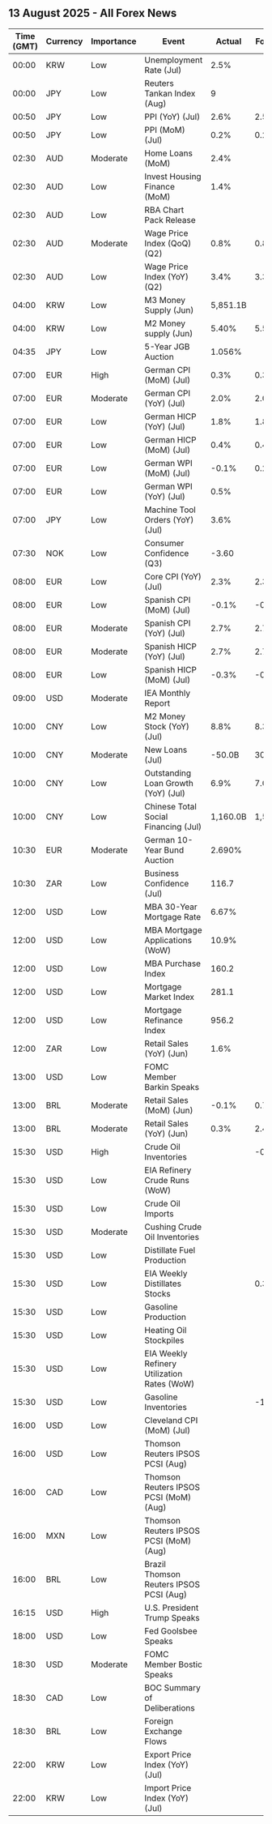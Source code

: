 ## 13 August 2025 - All Forex News

| Time (GMT) | Currency | Importance | Event | Actual | Forecast | Previous |
|------|----------|------------|-------|--------|----------|----------|
| 00:00 | KRW | Low | Unemployment Rate (Jul) | 2.5% |  | 2.6% |
| 00:00 | JPY | Low | Reuters Tankan Index (Aug) | 9 |  | 7 |
| 00:50 | JPY | Low | PPI (YoY) (Jul) | 2.6% | 2.5% | 2.9% |
| 00:50 | JPY | Low | PPI (MoM) (Jul) | 0.2% | 0.2% | -0.1% |
| 02:30 | AUD | Moderate | Home Loans (MoM) | 2.4% |  | -1.8% |
| 02:30 | AUD | Low | Invest Housing Finance (MoM) | 1.4% |  | 0.0% |
| 02:30 | AUD | Low | RBA Chart Pack Release |  |  |  |
| 02:30 | AUD | Moderate | Wage Price Index (QoQ) (Q2) | 0.8% | 0.8% | 0.9% |
| 02:30 | AUD | Low | Wage Price Index (YoY) (Q2) | 3.4% | 3.3% | 3.4% |
| 04:00 | KRW | Low | M3 Money Supply (Jun) | 5,851.1B |  | 5,815.4B |
| 04:00 | KRW | Low | M2 Money supply (Jun) | 5.40% | 5.50% | 6.00% |
| 04:35 | JPY | Low | 5-Year JGB Auction | 1.056% |  | 0.989% |
| 07:00 | EUR | High | German CPI (MoM) (Jul) | 0.3% | 0.3% | 0.0% |
| 07:00 | EUR | Moderate | German CPI (YoY) (Jul) | 2.0% | 2.0% | 2.0% |
| 07:00 | EUR | Low | German HICP (YoY) (Jul) | 1.8% | 1.8% | 2.0% |
| 07:00 | EUR | Low | German HICP (MoM) (Jul) | 0.4% | 0.4% | 0.1% |
| 07:00 | EUR | Low | German WPI (MoM) (Jul) | -0.1% | 0.2% | 0.2% |
| 07:00 | EUR | Low | German WPI (YoY) (Jul) | 0.5% |  | 0.9% |
| 07:00 | JPY | Low | Machine Tool Orders (YoY) (Jul) | 3.6% |  | -0.5% |
| 07:30 | NOK | Low | Consumer Confidence (Q3) | -3.60 |  | -9.10 |
| 08:00 | EUR | Low | Core CPI (YoY) (Jul) | 2.3% | 2.3% | 2.2% |
| 08:00 | EUR | Low | Spanish CPI (MoM) (Jul) | -0.1% | -0.1% | 0.7% |
| 08:00 | EUR | Moderate | Spanish CPI (YoY) (Jul) | 2.7% | 2.7% | 2.3% |
| 08:00 | EUR | Moderate | Spanish HICP (YoY) (Jul) | 2.7% | 2.7% | 2.3% |
| 08:00 | EUR | Low | Spanish HICP (MoM) (Jul) | -0.3% | -0.4% | 0.7% |
| 09:00 | USD | Moderate | IEA Monthly Report |  |  |  |
| 10:00 | CNY | Low | M2 Money Stock (YoY) (Jul) | 8.8% | 8.3% | 8.3% |
| 10:00 | CNY | Moderate | New Loans (Jul) | -50.0B | 305.0B | 2,240.0B |
| 10:00 | CNY | Low | Outstanding Loan Growth (YoY) (Jul) | 6.9% | 7.0% | 7.1% |
| 10:00 | CNY | Low | Chinese Total Social Financing (Jul) | 1,160.0B | 1,500.0B | 4,200.0B |
| 10:30 | EUR | Moderate | German 10-Year Bund Auction | 2.690% |  | 2.620% |
| 10:30 | ZAR | Low | Business Confidence (Jul) | 116.7 |  | 115.8 |
| 12:00 | USD | Low | MBA 30-Year Mortgage Rate | 6.67% |  | 6.77% |
| 12:00 | USD | Low | MBA Mortgage Applications (WoW) | 10.9% |  | 3.1% |
| 12:00 | USD | Low | MBA Purchase Index | 160.2 |  | 158.0 |
| 12:00 | USD | Low | Mortgage Market Index | 281.1 |  | 253.4 |
| 12:00 | USD | Low | Mortgage Refinance Index | 956.2 |  | 777.4 |
| 12:00 | ZAR | Low | Retail Sales (YoY) (Jun) | 1.6% |  | 4.3% |
| 13:00 | USD | Low | FOMC Member Barkin Speaks |  |  |  |
| 13:00 | BRL | Moderate | Retail Sales (MoM) (Jun) | -0.1% | 0.7% | -0.4% |
| 13:00 | BRL | Moderate | Retail Sales (YoY) (Jun) | 0.3% | 2.4% | 1.7% |
| 15:30 | USD | High | Crude Oil Inventories |  | -0.900M | -3.029M |
| 15:30 | USD | Low | EIA Refinery Crude Runs (WoW) |  |  | 0.213M |
| 15:30 | USD | Low | Crude Oil Imports |  |  | -0.794M |
| 15:30 | USD | Moderate | Cushing Crude Oil Inventories |  |  | 0.453M |
| 15:30 | USD | Low | Distillate Fuel Production |  |  | -0.104M |
| 15:30 | USD | Low | EIA Weekly Distillates Stocks |  | 0.350M | -0.565M |
| 15:30 | USD | Low | Gasoline Production |  |  | -0.239M |
| 15:30 | USD | Low | Heating Oil Stockpiles |  |  | -0.456M |
| 15:30 | USD | Low | EIA Weekly Refinery Utilization Rates (WoW) |  |  | 1.5% |
| 15:30 | USD | Low | Gasoline Inventories |  | -1.000M | -1.323M |
| 16:00 | USD | Low | Cleveland CPI (MoM) (Jul) |  |  | 0.3% |
| 16:00 | USD | Low | Thomson Reuters IPSOS PCSI (Aug) |  |  | 53.80 |
| 16:00 | CAD | Low | Thomson Reuters IPSOS PCSI (MoM) (Aug) |  |  | 48.07 |
| 16:00 | MXN | Low | Thomson Reuters IPSOS PCSI (MoM) (Aug) |  |  | 54.97 |
| 16:00 | BRL | Low | Brazil Thomson Reuters IPSOS PCSI (Aug) |  |  | 51.15 |
| 16:15 | USD | High | U.S. President Trump Speaks |  |  |  |
| 18:00 | USD | Low | Fed Goolsbee Speaks |  |  |  |
| 18:30 | USD | Moderate | FOMC Member Bostic Speaks |  |  |  |
| 18:30 | CAD | Low | BOC Summary of Deliberations |  |  |  |
| 18:30 | BRL | Low | Foreign Exchange Flows |  |  | 2.010B |
| 22:00 | KRW | Low | Export Price Index (YoY) (Jul) |  |  | -4.5% |
| 22:00 | KRW | Low | Import Price Index (YoY) (Jul) |  |  | -6.2% |
